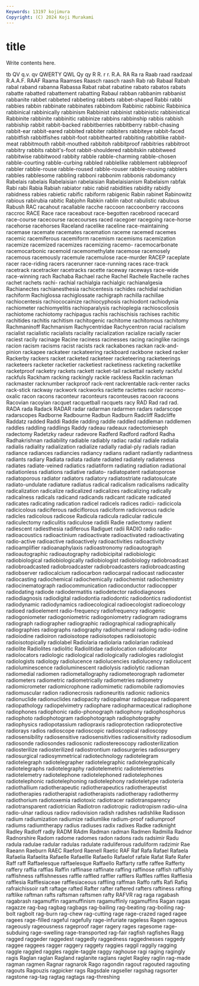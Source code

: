 ```yaml
---
Keywords: 13197 kojimura
Copyright: (C) 2024 Koji Murakami
---
```


# title

Write contents here.



tb QV q.v. qv QWERTY QWL
Qy qy R R. r r. R.A. RA Ra ra
Raab raad raadzaal R.A.A.F. RAAF Raama Raamses Raasch raasch raash
Rab rab Rabaal Rabah rabal raband rabanna Rabassa Rabat rabat
rabatine rabato rabatos rabats rabatte rabatted rabattement rabatting Rabaul rabban
rabbanim rabbanist rabbanite rabbet rabbeted rabbeting rabbets rabbet-shaped Rabbi rabbi
rabbies rabbin rabbinate rabbinates rabbindom Rabbinic rabbinic Rabbinica rabbinical rabbinically
rabbinism Rabbinist rabbinist rabbinistic rabbinistical Rabbinite rabbinite rabbinitic rabbinize rabbins
rabbinship rabbis rabbish rabbiship rabbit rabbit-backed rabbitberries rabbitberry rabbit-chasing rabbit-ear
rabbit-eared rabbited rabbiter rabbiters rabbiteye rabbit-faced rabbitfish rabbitfishes rabbit-foot rabbithearted
rabbiting rabbitlike rabbit-meat rabbitmouth rabbit-mouthed rabbitoh rabbitproof rabbitries rabbitroot rabbitry
rabbits rabbit's-foot rabbit-shouldered rabbitskin rabbitweed rabbitwise rabbitwood rabbity rabble rabble-charming
rabble-chosen rabble-courting rabble-curbing rabbled rabblelike rabblement rabbleproof rabbler rabble-rouse rabble-roused
rabble-rouser rabble-rousing rabblers rabbles rabblesome rabbling rabboni rabbonim rabbonis rabdomancy
Rabelais rabelais Rabelaisian rabelaisian Rabelaisianism Rabelaism rabfak Rabi rabi Rabia
Rabiah rabiator rabic rabid rabidities rabidity rabidly rabidness rabies rabietic
rabific rabiform rabigenic Rabin rabinet Rabinowitz rabious rabirubia rabitic Rabjohn
Rabkin rablin rabot rabulistic rabulous Rabush RAC racahout racallable racche
raccoon raccoonberry raccoons raccroc RACE Race race raceabout race-begotten racebrood
racecard race-course racecourse racecourses raced racegoer racegoing race-horse racehorse racehorses
Raceland racelike raceline race-maintaining racemase racemate racemates racemation raceme racemed
racemes racemic racemiferous racemiform racemism racemisms racemization racemize racemized racemizes
racemizing racemo- racemocarbonate racemocarbonic racemoid racemomethylate racemose racemosely racemous racemously
racemule racemulose race-murder RACEP raceplate racer race-riding racers racerunner race-running
races race-track racetrack racetracker racetracks racette raceway raceways race-wide race-winning
rach Rachaba Rachael rache Rachel Rachele Rachelle raches rachet rachets
rachi- rachial rachialgia rachialgic rachianalgesia Rachianectes rachianesthesia rachicentesis rachides rachidial
rachidian rachiform Rachiglossa rachiglossate rachigraph rachilla rachillae rachiocentesis rachiococainize rachiocyphosis
rachiodont rachiodynia rachiometer rachiomyelitis rachioparalysis rachioplegia rachioscoliosis rachiotome rachiotomy rachipagus
rachis rachischisis rachises rachitic rachitides rachitis rachitism rachitogenic rachitome rachitomous
rachitomy Rachmaninoff Rachmanism Rachycentridae Rachycentron racial racialism racialist racialistic racialists
raciality racialization racialize racially racier raciest racily racinage Racine raciness
racinesses racing racinglike racings racion racism racisms racist racists rack
rackabones rackan rack-and-pinion rackapee rackateer rackateering rackboard rackbone racked racker
Rackerby rackers racket racketed racketeer racketeering racketeerings racketeers racketer racketier
racketiest racketiness racketing racketlike racketproof racketry rackets rackett racket-tail rackettail
rackety rackful rackfuls Rackham racking rackingly rackle rackless Racklin rackman
rackmaster racknumber rackproof rack-rent rackrentable rack-renter racks rack-stick rackway rackwork
rackworks raclette raclettes racloir racomo-oxalic racon racons raconteur raconteurs raconteuses
racoon racoons Racovian racoyian racquet racquetball racquets racy RAD Rad
rad rad. RADA rada Radack RADAR radar radarman radarmen radars
radarscope radarscopes Radborne Radbourne Radbun Radburn Radcliff Radcliffe Raddatz radded
Raddi Raddie radding raddle raddled raddleman raddlemen raddles raddling raddlings
Raddy radeau radeaux radectomieseph radectomy Radetzky radeur radevore Radferd Radford
radford Radha Radhakrishnan radiability radiable radiably radiac radial radiale radialia
radialis radiality radialization radialize radially radial-ply radials radian radiance radiances
radiancies radiancy radians radiant radiantly radiantness radiants radiary Radiata radiata
radiate radiated radiately radiateness radiates radiate-veined radiatics radiatiform radiating radiation
radiational radiationless radiations radiative radiato- radiatopatent radiatoporose radiatoporous radiator radiators
radiatory radiatostriate radiatosulcate radiato-undulate radiature radiatus radical radicalism radicalisms radicality
radicalization radicalize radicalized radicalizes radicalizing radically radicalness radicals radicand radicands
radicant radicate radicated radicates radicating radication radicel radicels radices radici-
radicicola radicicolous radiciferous radiciflorous radiciform radicivorous radicle radicles radicolous radicose
Radicula radicula radicular radicule radiculectomy radiculitis radiculose radidii Radie radiectomy
radient radiescent radiesthesia radiferous Radiguet radii RADIO radio radio- radioacoustics
radioactinium radioactivate radioactivated radioactivating radio-active radioactive radioactively radioactivities radioactivity radioamplifier
radioanaphylaxis radioastronomy radioautograph radioautographic radioautography radiobicipital radiobiologic radiobiological radiobiologically radiobiologist
radiobiology radiobroadcast radiobroadcasted radiobroadcaster radiobroadcasters radiobroadcasting radiobserver radiocalcium radiocarbon radiocarpal
radiocast radiocaster radiocasting radiochemical radiochemically radiochemist radiochemistry radiocinematograph radiocommunication radioconductor
radiocopper radiodating radiode radiodermatitis radiodetector radiodiagnoses radiodiagnosis radiodigital radiodontia radiodontic
radiodontics radiodontist radiodynamic radiodynamics radioecological radioecologist radioecology radioed radioelement radio-frequency
radiofrequency radiogenic radiogoniometer radiogoniometric radiogoniometry radiogram radiograms radiograph radiographer radiographic
radiographical radiographically radiographies radiographs radiography radiohumeral radioing radio-iodine radioiodine radioiron
radioisotope radioisotopes radioisotopic radioisotopically radiolabel Radiolaria radiolaria radiolarian radiolead radiolite
Radiolites radiolitic Radiolitidae radiolocation radiolocator radiolocators radiologic radiological radiologically radiologies
radiologist radiologists radiology radiolucence radiolucencies radiolucency radiolucent radioluminescence radioluminescent radiolysis
radiolytic radioman radiomedial radiomen radiometallography radiometeorograph radiometer radiometers radiometric radiometrically
radiometries radiometry radiomicrometer radiomicrophone radiomimetic radiomobile radiomovies radiomuscular radion radionecrosis
radioneuritis radionic radionics radionuclide radionuclides radiopacity radiopalmar radiopaque radioparent radiopathology
radiopelvimetry radiophare radiopharmaceutical radiophone radiophones radiophonic radio-phonograph radiophony radiophosphorus radiophoto
radiophotogram radiophotograph radiophotography radiophysics radiopotassium radiopraxis radioprotection radioprotective radiorays radios
radioscope radioscopic radioscopical radioscopy radiosensibility radiosensitive radiosensitivities radiosensitivity radiosodium radiosonde
radiosondes radiosonic radiostereoscopy radiosterilization radiosterilize radiosterilized radiostrontium radiosurgeries radiosurgery radiosurgical
radiosymmetrical radiotechnology radiotelegram radiotelegraph radiotelegrapher radiotelegraphic radiotelegraphically radiotelegraphs radiotelegraphy radiotelemetric
radiotelemetries radiotelemetry radiotelephone radiotelephoned radiotelephones radiotelephonic radiotelephoning radiotelephony radioteletype radioteria
radiothallium radiotherapeutic radiotherapeutics radiotherapeutist radiotherapies radiotherapist radiotherapists radiotherapy radiothermy radiothorium
radiotoxemia radiotoxic radiotracer radiotransparency radiotransparent radiotrician Radiotron radiotropic radiotropism radio-ulna
radio-ulnar radious radiov radiovision radish radishes radishlike Radisson radium radiumization
radiumize radiumlike radium-proof radiumproof radiums radiumtherapy radius radiuses radix radixes
Radke radknight Radley Radloff radly RADM RAdm Radman radman Radmen
Radmilla Radnor Radnorshire Radom radome radomes radon radons rads radsimir
Radu radula radulae radular radulas radulate raduliferous raduliform radzimir Rae
Raeann Raeburn RAEC Raeford Raenell Raetic RAF Raf Rafa Rafael
Rafaela Rafaelia Rafaelita Rafaelle Rafaellle Rafaello Rafaelof rafale Rafat Rafe
Rafer Raff raff Raffaelesque raffaelesque Raffaello Raffarty raffe raffee Rafferty
raffery raffia raffias Raffin raffinase raffinate raffing raffinose raffish raffishly
raffishness raffishnesses raffle raffled raffler rafflers Raffles raffles Rafflesia rafflesia
Rafflesiaceae rafflesiaceous raffling raffman Raffo raffs Rafi Rafiq rafraichissoir raft
raftage rafted Rafter rafter raftered rafters raftiness rafting raftlike raftman
rafts raftsman raftsmen rafty RAFVR rag raga ragabash ragabrash ragamuffin
ragamuffinism ragamuffinly ragamuffins Ragan ragas ragazze rag-bag ragbag ragbags rag-bailing
rag-beating rag-boiling rag-bolt ragbolt rag-burn rag-chew rag-cutting rage rage-crazed raged
ragee ragees rage-filled rageful ragefully rage-infuriate rageless Ragen rageous rageously
rageousness rageproof rager ragery rages ragesome rage-subduing rage-swelling rage-transported rag-fair
ragfish ragfishes Ragg ragged raggeder raggedest raggedly raggedness raggednesses raggedy
raggee raggees ragger raggery raggety raggies raggil raggily ragging raggle
raggled raggles raggle-taggle raggy raghouse ragi raging ragingly ragis Raglan
raglan Ragland raglanite raglans raglet Ragley raglin rag-made ragman ragmen
Ragnar ragnarok Rago ragondin ragout ragouted ragouting ragouts Ragouzis ragpicker
rags Ragsdale ragseller ragshag ragsorter ragstone rag-tag ragtag ragtags rag-threshing
